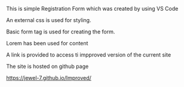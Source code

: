 This is simple Registration Form which was created by using VS Code

An external css is used for styling.

Basic form tag is used for creating the form.

Lorem has been used for content

A link is provided to access ti impproved version of the current site

The site is hosted on github page

https://jewel-7.github.io/Improved/
